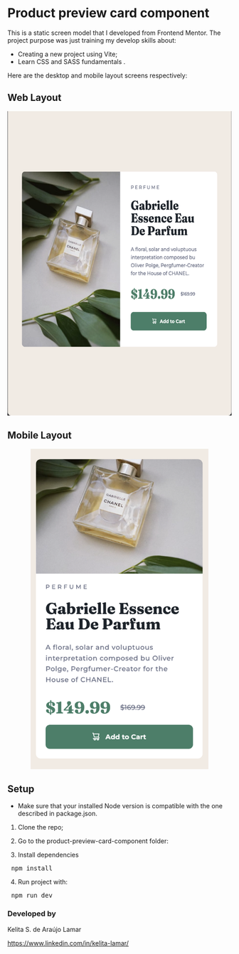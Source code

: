 # Product preview card component


This is a static screen model that I developed from Frontend Mentor. The project purpose was just training my develop skills about:
* Creating a new project using Vite; 
* Learn CSS and SASS fundamentals .

Here are the desktop and mobile layout screens respectively:

## Web Layout
<div align="center" >
  <img src="https://raw.githubusercontent.com/kelitasukita/product-preview-card-component/master/assets/desktop_version.png" width="600" height="685" >
</div>

## Mobile Layout
<div align="center" >
  <img src="https://raw.githubusercontent.com/kelitasukita/product-preview-card-component/master/assets/mobile_version.png" width="400" height="721" >
</div>



## Setup

* Make sure that your installed Node version is compatible with the one described in package.json.


1. Clone the repo;


2. Go to the product-preview-card-component folder:


3. Install dependencies
<pre> npm install </pre>

4. Run project with: 
<pre> npm run dev </pre>




### Developed by

Kelita S. de Araújo Lamar

https://www.linkedin.com/in/kelita-lamar/
